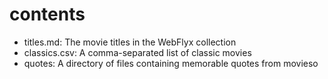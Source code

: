 # contents

- titles.md: The movie titles in the WebFlyx collection
- classics.csv: A comma-separated list of classic movies
- quotes: A directory of files containing memorable quotes from movieso
